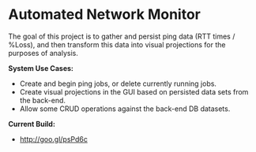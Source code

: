 # Automated Network Monitor

The goal of this project is to gather and persist ping data (RTT times / %Loss), and then transform this data into visual projections for the purposes of analysis.

**System Use Cases:**
- Create and begin ping jobs, or delete currently running jobs.
- Create visual projections in the GUI based on persisted data sets from the back-end.
- Allow some CRUD operations against the back-end DB datasets.

**Current Build:**
- http://goo.gl/psPd6c
